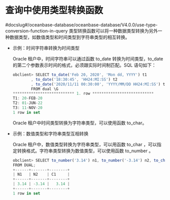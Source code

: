 # 查询中使用类型转换函数
#docslug#/oceanbase-database/oceanbase-database/V4.0.0/use-type-conversion-function-in-query
类型转换函数可以将一种数据类型转换为另外一种数据类型，如数值类型和时间类型到字符串类型的相互转换。

* 示例：时间字符串转换为时间类型

  Oracle 租户中，时间字符串可以通过函数 to_date 转换为时间类型，to_date 的第二个参数表示时间的格式，必须跟实际时间制匹配。SQL 语句如下：
  
  ```javascript
  obclient> SELECT to_date('Feb 20, 2020', 'Mon dd, YYYY') t1
          , to_date('18:30:45', 'HH24:MI:SS') t2
          , to_date('2020/11/11 00:30:00', 'YYYY/MM/DD HH24:MI:SS') t3
          FROM dual \G
  *************************** 1. row ***************************
  T1: 20-FEB-20
  T2: 01-JUN-22
  T3: 11-NOV-20
  1 row in set
  ```

  Oracle 租户中时间类型转换为字符串类型，可以使用函数 to_char。

* 示例：数值类型和字符串类型互相转换

  Oracle 租户中，数值类型转换为字符串类型，可以用函数 to_char ，可以指定转换格式。字符串类型转换为数值类型，可以使用函数 to_number 。
  
  ```javascript
  obclient> SELECT to_number('3.14') n1, to_number('-3.14') n2, to_char(3.14159,'99.99') c1
  FROM DUAL;
  +------+-------+--------+
  | N1   | N2    | C1     |
  +------+-------+--------+
  | 3.14 | -3.14 |   3.14 |
  +------+-------+--------+
  1 row in set
  ```
